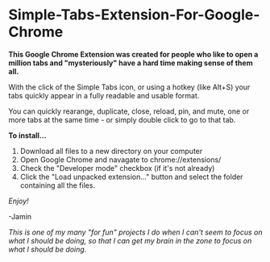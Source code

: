 # Simple-Tabs-Extension-For-Google-Chrome

**This Google Chrome Extension was created for people who like to open a million tabs and "mysteriously" have a hard time making sense of them all.**

With the click of the Simple Tabs icon, or using a hotkey (like Alt+S) your tabs quickly appear in a fully readable and usable format.

You can quickly rearange, duplicate, close, reload, pin, and mute, one or more tabs at the same time - or simply double click to go to that tab.

**To install...**

1. Download all files to a new directory on your computer
2. Open Google Chrome and navagate to chrome://extensions/ 
3. Check the "Developer mode" checkbox (if it's not already)
4. Click the "Load unpacked extension..." button and select the folder containing all the files.

*Enjoy!*

 -Jamin


*This is one of my many "for fun" projects I do when I can't seem to focus on what I should be doing, so that I can get my brain in the zone to focus on what I should be doing.*




